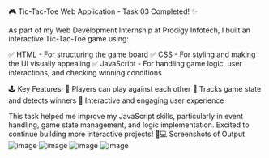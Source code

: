 🎮 Tic-Tac-Toe Web Application - Task 03 Completed! ✨

As part of my Web Development Internship at Prodigy Infotech, I built an interactive Tic-Tac-Toe game using:

✅ HTML - For structuring the game board
✅ CSS - For styling and making the UI visually appealing
✅ JavaScript - For handling game logic, user interactions, and checking winning conditions

🕹 Key Features:
🔹 Players can play against each other
🔹 Tracks game state and detects winners
🔹 Interactive and engaging user experience

This task helped me improve my JavaScript skills, particularly in event handling, game state management, and logic implementation. Excited to continue building more interactive projects! 🚀💻
Screenshots of Output
![image](https://github.com/user-attachments/assets/4957abe5-8a45-4735-85ef-ddcb2e9e014b)
![image](https://github.com/user-attachments/assets/e8f291be-7186-435d-94f7-a2f02990e9d0)
![image](https://github.com/user-attachments/assets/3dd660cd-ff2e-4e36-85a4-ab7abe23cb1d)
![image](https://github.com/user-attachments/assets/05132a14-00a0-4a3a-a5a9-bd9084bd3e56)



